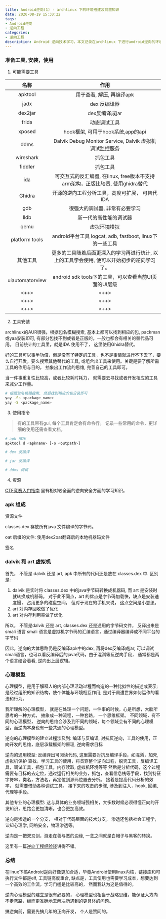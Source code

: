 ```yaml
---
title: Android逆向(1) - archlinux 下的环境搭建及前置知识
date: 2020-08-19 15:30:22
tags:
- Android逆向
- 逆向工程
categories:
- 逆向工程
description: Android 逆向技术学习，本文记录在archlinux 下进行android逆向的环境搭建过程, 及需要提前了解的一些概念知识，便于后续的心理模型构建。
---
```


### 准备工具, 安装，使用

1. 可能需要工具

| 名称 | 作用 | 
|:--:|:--:|
| apktool | 用于查看, 解压, 再编译apk |
| jadx | dex 反编译器 |
| dex2jar | dex反编译成jar |
| frida | 动态调试工具 |
| xposed | hook框架, 可用于hook系统,app的api |
| ddms | Dalvik Debug Monitor Service, Dalvik 虚拟机调试监控服务 |
| wireshark | 抓包工具 |
| fiddler | 抓包工具 |
| ida | 可交互式的反汇编器, 在linux, free版本不支持arm架构，正版比较贵, 使用ghidra替代 |
| Ghidra | 开源的逆向工程分析工具，高度可扩展， 可替代IDA |
| gdb | 很强大的调试器, 非常有必要学习 |
| lldb | 新一代的高性能的调试器 |
| qemu | 虚拟环境模拟 |
| platform tools | android平台工具 logcat, adb, fastboot, linux下的一些工具 |
| 其他工具 | 更多的工具随着后面更深入的学习再进行统计, 以上的工具学会使用, 便可以开始初步的逆向学习了。 |
| uiautomatorview | android sdk tools下的工具，可以查看当前UI页面的UI层级 |
| <++> | <++> |
| <++> | <++> |
| <++> | <++> |

2. 工具安装

archlinux的AUR很强，根据包名模糊搜索, 基本上都可以找到相应的包, packman或yaa安装即可, 有部分包找不到或者是正版的，一般也都会有相关的替代品可用。 目前统计的工具里，就是IDA 使用不了， 这里使用Ghidra替代。

好的工具可以事半功倍，但是没有了特定的工具，也不是事情就进行不下去了，要么自行开发，要么搜索其他替代的工具, 或组合出工具来使用。关键是要了解所需工具的作用与目的， 抽象出工作流的思维, 完善自己的工具即可。

当一件事重复性比较高，或者比较耗时耗力， 就需要去寻找或者开发相应的工具来减少工作量。

```sh
# 根据包名模糊搜索, 然后找到相应的包安装即可
yay -Ss <package_name>
yay -S <package_name>
```

3. 使用指令

> 有的工具带有gui, 每个工具肯定会有命令行。 记录一些常用的命令，更详细的使用还需查看文档。

```sh
# apk 解压
apktool d <apkname> [-o <outpath>]

# dex 反编译

# jar 反编译

# ddms 调试

```

4. 资源

[CTF竞赛入门指南](https://www.bookstack.cn/read/CTF-All-In-One/doc-1.7_android_basic.md) 里有相对较全面的逆向安全方面的学习知识。

### apk 组成

资源文件

classes.dex
	存放所有java 文件编译的字节码。 

oat 后缀的文件: 使用dex2oat翻译后的本地机器码文件

签名
	
### dalvik 和 art 虚拟机

首先， 不管是 dalvik 还是 art, apk 中所有的代码还是放在 classes.dex 中. 
区别是:
1. dalvik 是实时将 classes.dex 中的java字节码转换成机器码, 而 art 是安装时就转换成机器码。 
	对于此不同点，art 的优点是字节码加载快，缺点是安装速度慢， 占用更多的磁盘空间， 但对于现在的手机来说， 这点空间是小意思。
2. art 对内存回收做了优化
3. art 对内存利用率做了优化

所以， 不管是dalvik 还是 art, classes.dex 还是通用的字节码文件， 反译出来是 smali 语言
smali 语言是虚拟机字节码的汇编语言，通过编译器编译成不同平台的字节码

因此，逆向的大体思路仍是反编译apk中的dex, 再将dex反编译成jar, 可以调试smali语言，也可以看反编译后的java代码，由于混淆等反逆向手段， 通常都是两个语言结合着看, 逆向出上层逻辑。

### 心理模型

心理模型，是用于解释人的内部心理活动过程而构造的一种比拟性的描述或表示; 是经过组织的知识结构，使个体能与环境相互作用; 是对于周遭世界如何运作的看法和行为。 

我所理解的心理模型， 就是在处理一个问题，一件事的时候，心是所想，大脑所思考的一种方式， 抽象成一种流程，一种套路， 一个思维框架。
不同领域，有不同的心理模型， 逆向的思维会涉及到不同的领域，每个领域会有不同的心理模型，而逆向本身也有一些共通的心理模型。

逆向的心理模型的建立过程涉及到: 编译与反编译, 对抗反逆向，工具的使用，正向开发的思维，底层承载框架的原理, 逆向需求目标

逆向的通用模型:
	反编译出可阅读代码, 这里需要对抗反编译手段，如混淆，加壳, 虚拟机保护
	查找，学习工具的使用，将贯穿整个逆向过程，脱壳工具，反编译工具，调试工具，抓包工具，内存读取, 虚拟机环境等等
	然后是分析代码，这个过程需要有目标的去定位，通过运行相关的业务，抓包，查看信息栈等手段，找到特征字符串，类名，方法名，再定位到源码位置去分析。
	接着是提高代码分析的效率， 就需要借助各种调试工具。
	接下来的攻击的步骤, 涉及到注入，hook, 回编, 代理等手段。

其他专业的心理模型:
	这与具体的业务领域强相关，大多数时候必须得懂正向的开发知识，思路会更加清晰，也会更加高效。
	
逆向是渗透的一个分支， 相对于代码层面的技术分支， 渗透还包括社会工程学， 认知心理学, 网络安全，物理渗透等。

逆向是一把双刃剑，游走在善与恶的边缘, 一念之间就是白帽子与黑客的转换。

这里有一篇[逆向工程经验谈](https://zhuanlan.zhihu.com/p/142298179)讲得不错。

### 总结

在linux下搞Android逆向好像更加合适，毕竟Android使用linux内核，链接库和可执行文件都是elf, 工具链高度重合, 缺点是，工具使用也需要学习成本，想要达到一个高效的工作流，学习门槛是比较高的， 然而我认为这是值得的。

逆向心理模型的建立是很有必要的， 心理模型也相当于战略思维，能保证大方向不走弯路，继而更准确地去解决所遇到的更具体的问题。

搞逆向前，需要先搞几年的正向开发， 个人是赞同的。

